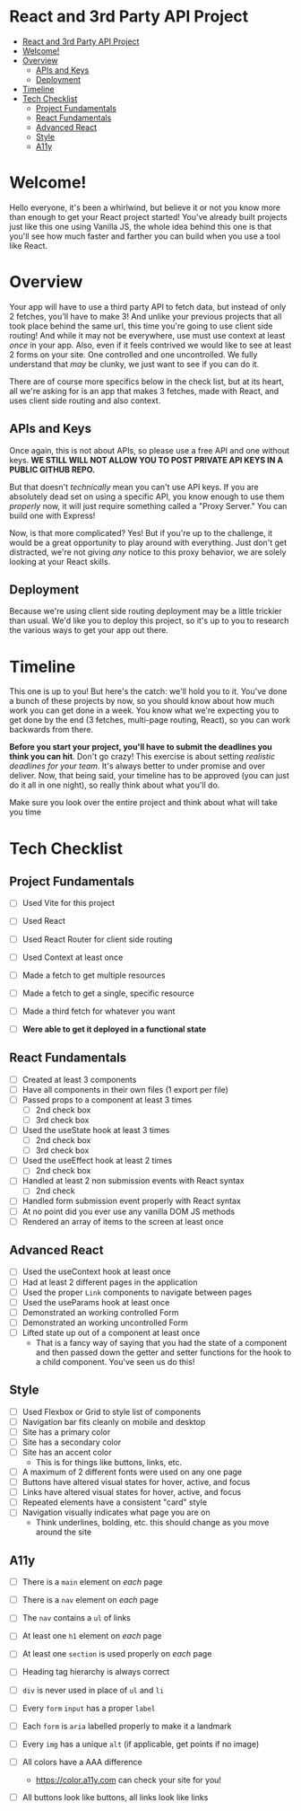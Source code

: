 # React and 3rd Party API Project

- [React and 3rd Party API Project](#react-and-3rd-party-api-project)
- [Welcome!](#welcome)
- [Overview](#overview)
  - [APIs and Keys](#apis-and-keys)
  - [Deployment](#deployment)
- [Timeline](#timeline)
- [Tech Checklist](#tech-checklist)
  - [Project Fundamentals](#project-fundamentals)
  - [React Fundamentals](#react-fundamentals)
  - [Advanced React](#advanced-react)
  - [Style](#style)
  - [A11y](#a11y)

# Welcome!
Hello everyone, it's been a whirlwind, but believe it or not you know more than enough to get your React project started! You've already built projects just like this one using Vanilla JS, the whole idea behind this one is that you'll see how much faster and farther you can build when you use a tool like React.

# Overview
Your app will have to use a third party API to fetch data, but instead of only 2 fetches, you'll have to make 3! And unlike your previous projects that all took place behind the same url, this time you're going to use client side routing! And while it may not be everywhere, use must use context at least *once* in your app. Also, even if it feels contrived we would like to see at least 2 forms on your site. One controlled and one uncontrolled. We fully understand that *may* be clunky, we just want to see if you can do it.

There are of course more specifics below in the check list, but at its heart, all we're asking for is an app that makes 3 fetches, made with React, and uses client side routing and also context.

## APIs and Keys
Once again, this is not about APIs, so please use a free API and one without keys. **WE STILL WILL NOT ALLOW YOU TO POST PRIVATE API KEYS IN A PUBLIC GITHUB REPO.**

But that doesn't *technically* mean you can't use API keys. If you are absolutely dead set on using a specific API, you know enough to use them *properly* now, it will just require something called a "Proxy Server." You can build one with Express!

Now, is that more complicated? Yes! But if you're up to the challenge, it would be a great opportunity to play around with everything. Just don't get distracted, we're not giving *any* notice to this proxy behavior, we are solely looking at your React skills.

## Deployment
Because we're using client side routing deployment may be a little trickier than usual.  We'd like you to deploy this project, so it's up to you to research the various ways to get your app out there.

# Timeline
This one is up to you! But here's the catch: we'll hold you to it. You've done a bunch of these projects by now, so you should know about how much work you can get done in a week. You know what we're expecting you to get done by the end (3 fetches, multi-page routing, React), so you can work backwards from there.

**Before you start your project, you'll have to submit the deadlines you think you can hit**. Don't go crazy! This exercise is about setting *realistic deadlines for your team*. It's always better to under promise and over deliver. Now, that being said, your timeline has to be approved (you can just do it all in one night), so really think about what you'll do.

Make sure you look over the entire project and think about what will take you time

# Tech Checklist

## Project Fundamentals
- [ ] Used Vite for this project
- [ ] Used React
- [ ] Used React Router for client side routing
- [ ] Used Context at least once
- [ ] Made a fetch to get multiple resources
- [ ] Made a fetch to get a single, specific resource
- [ ] Made a third fetch for whatever you want
- [ ] **Were able to get it deployed in a functional state**


## React Fundamentals
- [ ] Created at least 3 components
- [ ] Have all components in their own files (1 export per file)
- [ ] Passed props to a component at least 3 times
  - [ ] 2nd check box
  - [ ] 3rd check box
- [ ] Used the useState hook at least 3 times
  - [ ] 2nd check box
  - [ ] 3rd check box
- [ ] Used the useEffect hook at least 2 times
  - [ ] 2nd check box
- [ ] Handled at least 2 non submission events with React syntax
  - [ ] 2nd check
- [ ] Handled form submission event properly with React syntax
- [ ] At no point did you ever use any vanilla DOM JS methods
- [ ] Rendered an array of items to the screen at least once

## Advanced React
- [ ] Used the useContext hook at least once
- [ ] Had at least 2 different pages in the application
- [ ] Used the proper `Link` components to navigate between pages
- [ ] Used the useParams hook at least once
- [ ] Demonstrated an working controlled Form
- [ ] Demonstrated an working uncontrolled Form
- [ ] Lifted state up out of a component at least once
  - That is a fancy way of saying that you had the state of a component and then passed down the getter and setter functions for the hook to a child component. You've seen us do this!

## Style
- [ ] Used Flexbox or Grid to style list of components
- [ ] Navigation bar fits cleanly on mobile and desktop
- [ ] Site has a primary color
- [ ] Site has a secondary color
- [ ] Site has an accent color
  - This is for things like buttons, links, etc.
- [ ] A maximum of 2 different fonts were used on any one page
- [ ] Buttons have altered visual states for hover, active, and focus
- [ ] Links have altered visual states for hover, active, and focus
- [ ] Repeated elements have a consistent "card" style
- [ ] Navigation visually indicates what page you are on
  - Think underlines, bolding, etc. this should change as you move around the site

## A11y
- [ ] There is a `main` element on *each* page
- [ ] There is a `nav` element on *each* page
- [ ] The `nav` contains a `ul` of links
- [ ] At least one `h1` element on *each* page
- [ ] At least one `section` is used properly on *each* page
- [ ] Heading tag hierarchy is always correct
- [ ] `div` is never used in place of `ul` and `li`
- [ ] Every `form` `input` has a proper `label`
- [ ] Each `form` is `aria` labelled properly to make it a landmark
- [ ] Every `img` has a unique `alt` (if applicable, get points if no image)
- [ ] All colors have a AAA difference
  - https://color.a11y.com can check your site for you!
- [ ] All buttons look like buttons, all links look like links

